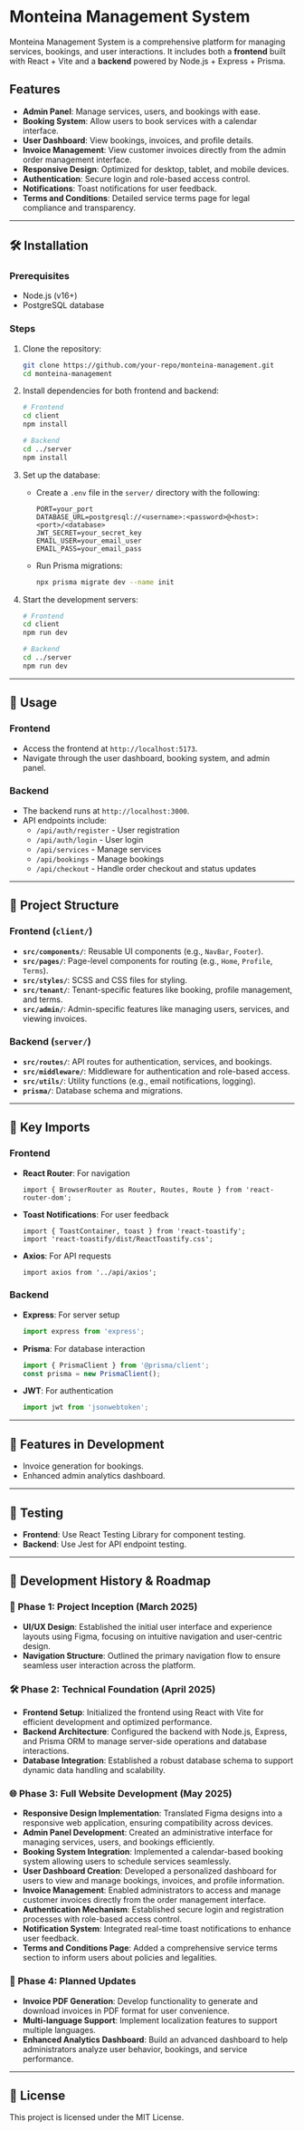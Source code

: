 # Monteina Management System

Monteina Management System is a comprehensive platform for managing services, bookings, and user interactions. It includes both a **frontend** built with React + Vite and a **backend** powered by Node.js + Express + Prisma.

## Features

- **Admin Panel**: Manage services, users, and bookings with ease.
- **Booking System**: Allow users to book services with a calendar interface.
- **User Dashboard**: View bookings, invoices, and profile details.
- **Invoice Management**: View customer invoices directly from the admin order management interface.
- **Responsive Design**: Optimized for desktop, tablet, and mobile devices.
- **Authentication**: Secure login and role-based access control.
- **Notifications**: Toast notifications for user feedback.
- **Terms and Conditions**: Detailed service terms page for legal compliance and transparency.

---

## 🛠️ Installation

### Prerequisites
- Node.js (v16+)
- PostgreSQL database

### Steps
1. Clone the repository:
   ```bash
   git clone https://github.com/your-repo/monteina-management.git
   cd monteina-management
   ```

2. Install dependencies for both frontend and backend:
   ```bash
   # Frontend
   cd client
   npm install

   # Backend
   cd ../server
   npm install
   ```

3. Set up the database:
   - Create a `.env` file in the `server/` directory with the following:
     ```
     PORT=your_port
     DATABASE_URL=postgresql://<username>:<password>@<host>:<port>/<database>
     JWT_SECRET=your_secret_key
     EMAIL_USER=your_email_user
     EMAIL_PASS=your_email_pass
     ```
   - Run Prisma migrations:
     ```bash
     npx prisma migrate dev --name init
     ```

4. Start the development servers:
   ```bash
   # Frontend
   cd client
   npm run dev

   # Backend
   cd ../server
   npm run dev
   ```

---

## 🚀 Usage

### Frontend
- Access the frontend at `http://localhost:5173`.
- Navigate through the user dashboard, booking system, and admin panel.

### Backend
- The backend runs at `http://localhost:3000`.
- API endpoints include:
  - `/api/auth/register` - User registration
  - `/api/auth/login` - User login
  - `/api/services` - Manage services
  - `/api/bookings` - Manage bookings
  - `/api/checkout` - Handle order checkout and status updates

---

## 📂 Project Structure

### Frontend (`client/`)
- **`src/components/`**: Reusable UI components (e.g., `NavBar`, `Footer`).
- **`src/pages/`**: Page-level components for routing (e.g., `Home`, `Profile`, `Terms`).
- **`src/styles/`**: SCSS and CSS files for styling.
- **`src/tenant/`**: Tenant-specific features like booking, profile management, and terms.
- **`src/admin/`**: Admin-specific features like managing users, services, and viewing invoices.

### Backend (`server/`)
- **`src/routes/`**: API routes for authentication, services, and bookings.
- **`src/middleware/`**: Middleware for authentication and role-based access.
- **`src/utils/`**: Utility functions (e.g., email notifications, logging).
- **`prisma/`**: Database schema and migrations.

---

## 🧩 Key Imports

### Frontend
- **React Router**: For navigation
  ```tsx
  import { BrowserRouter as Router, Routes, Route } from 'react-router-dom';
  ```
- **Toast Notifications**: For user feedback
  ```tsx
  import { ToastContainer, toast } from 'react-toastify';
  import 'react-toastify/dist/ReactToastify.css';
  ```
- **Axios**: For API requests
  ```tsx
  import axios from '../api/axios';
  ```

### Backend
- **Express**: For server setup
  ```ts
  import express from 'express';
  ```
- **Prisma**: For database interaction
  ```ts
  import { PrismaClient } from '@prisma/client';
  const prisma = new PrismaClient();
  ```
- **JWT**: For authentication
  ```ts
  import jwt from 'jsonwebtoken';
  ```

---

## 🌟 Features in Development
- Invoice generation for bookings.
- Enhanced admin analytics dashboard.

---

## 🧪 Testing
- **Frontend**: Use React Testing Library for component testing.
- **Backend**: Use Jest for API endpoint testing.

---

## 🔄 Development History & Roadmap

### 🚀 Phase 1: Project Inception (March 2025)
- **UI/UX Design**: Established the initial user interface and experience layouts using Figma, focusing on intuitive navigation and user-centric design.
- **Navigation Structure**: Outlined the primary navigation flow to ensure seamless user interaction across the platform.

### 🛠️ Phase 2: Technical Foundation (April 2025)
- **Frontend Setup**: Initialized the frontend using React with Vite for efficient development and optimized performance.
- **Backend Architecture**: Configured the backend with Node.js, Express, and Prisma ORM to manage server-side operations and database interactions.
- **Database Integration**: Established a robust database schema to support dynamic data handling and scalability.

### 🌐 Phase 3: Full Website Development (May 2025)
- **Responsive Design Implementation**: Translated Figma designs into a responsive web application, ensuring compatibility across devices.
- **Admin Panel Development**: Created an administrative interface for managing services, users, and bookings efficiently.
- **Booking System Integration**: Implemented a calendar-based booking system allowing users to schedule services seamlessly.
- **User Dashboard Creation**: Developed a personalized dashboard for users to view and manage bookings, invoices, and profile information.
- **Invoice Management**: Enabled administrators to access and manage customer invoices directly from the order management interface.
- **Authentication Mechanism**: Established secure login and registration processes with role-based access control.
- **Notification System**: Integrated real-time toast notifications to enhance user feedback.
- **Terms and Conditions Page**: Added a comprehensive service terms section to inform users about policies and legalities.

### 🔮 Phase 4: Planned Updates
- **Invoice PDF Generation**: Develop functionality to generate and download invoices in PDF format for user convenience.
- **Multi-language Support**: Implement localization features to support multiple languages.
- **Enhanced Analytics Dashboard**: Build an advanced dashboard to help administrators analyze user behavior, bookings, and service performance.

---

## 📜 License
This project is licensed under the MIT License.